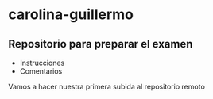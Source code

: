 # carolina-guillermo

## Repositorio para preparar el examen

- Instrucciones
- Comentarios

Vamos a hacer nuestra primera subida al repositorio remoto
